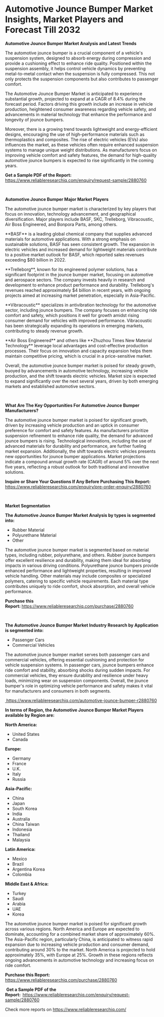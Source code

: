 <p><h1>Automotive Jounce Bumper Market Insights, Market Players and Forecast Till 2032</h1></p><p><strong>Automotive Jounce Bumper Market Analysis and Latest Trends</strong></p>
<p><p>The automotive jounce bumper is a crucial component of a vehicle's suspension system, designed to absorb energy during compression and provide a cushioning effect to enhance ride quality. Positioned within the suspension assembly, it helps control vehicle dynamics by preventing metal-to-metal contact when the suspension is fully compressed. This not only protects the suspension components but also contributes to passenger comfort.</p><p>The Automotive Jounce Bumper Market is anticipated to experience substantial growth, projected to expand at a CAGR of 8.4% during the forecast period. Factors driving this growth include an increase in vehicle production, heightened consumer awareness regarding vehicle safety, and advancements in material technology that enhance the performance and longevity of jounce bumpers. </p><p>Moreover, there is a growing trend towards lightweight and energy-efficient designs, encouraging the use of high-performance materials such as thermoplastics and composites. The rise of electric vehicles (EVs) also influences the market, as these vehicles often require enhanced suspension systems to manage unique weight distributions. As manufacturers focus on improving vehicle comfort and safety features, the demand for high-quality automotive jounce bumpers is expected to rise significantly in the coming years.</p></p>
<p><strong>Get a Sample PDF of the Report:&nbsp;</strong> <a href="https://www.reliableresearchiq.com/enquiry/request-sample/2880760?utm_campaign=2293&utm_medium=2&utm_source=Github&utm_content=ia&utm_term=12032025&utm_id=automotive-jounce-bumper">https://www.reliableresearchiq.com/enquiry/request-sample/2880760</a></p>
<p>&nbsp;</p>
<p><strong>Automotive Jounce Bumper Major Market Players</strong></p>
<p><p>The automotive jounce bumper market is characterized by key players that focus on innovation, technology advancement, and geographical diversification. Major players include BASF, SKC, Trelleborg, Vibracoustic, Air Boss Engineered, and Bonpora Parts, among others.</p><p>**BASF** is a leading global chemical company that supplies advanced materials for automotive applications. With a strong emphasis on sustainable solutions, BASF has seen consistent growth. The expansion in electric vehicles and increased demand for lightweight materials contribute to a positive market outlook for BASF, which reported sales revenues exceeding $80 billion in 2022.</p><p>**Trelleborg**, known for its engineered polymer solutions, has a significant footprint in the jounce bumper market, focusing on automotive and aerospace sectors. The company invests heavily in research and development to enhance product performance and durability. Trelleborg's revenues reached approximately $4 billion in recent years, with ongoing projects aimed at increasing market penetration, especially in Asia-Pacific.</p><p>**Vibracoustic** specializes in antivibration technology for the automotive sector, including jounce bumpers. The company focuses on enhancing ride comfort and safety, which positions it well for growth amidst rising consumer demand for vehicles with improved performance. Vibracoustic has been strategically expanding its operations in emerging markets, contributing to steady revenue growth.</p><p>**Air Boss Engineered** and others like **Zhuzhou Times New Material Technology** leverage local advantages and cost-effective production processes. Their focus on innovation and capacity expansion helps them maintain competitive pricing, which is crucial in a price-sensitive market.</p><p>Overall, the automotive jounce bumper market is poised for steady growth, buoyed by advancements in automotive technology, increasing vehicle production, and the shift towards electric vehicles. Market size is expected to expand significantly over the next several years, driven by both emerging markets and established automotive sectors.</p></p>
<p>&nbsp;</p>
<p><strong>What Are The Key Opportunities For Automotive Jounce Bumper Manufacturers?</strong></p>
<p><p>The automotive jounce bumper market is poised for significant growth, driven by increasing vehicle production and an uptick in consumer preference for comfort and safety features. As manufacturers prioritize suspension refinement to enhance ride quality, the demand for advanced jounce bumpers is rising. Technological innovations, including the use of advanced materials for durability and performance, are further fueling market expansion. Additionally, the shift towards electric vehicles presents new opportunities for jounce bumper applications. Market projections indicate a compound annual growth rate (CAGR) of around 5% over the next five years, reflecting a robust outlook for both traditional and innovative solutions.</p></p>
<p><strong>Inquire or Share Your Questions If Any Before Purchasing This Report:</strong> <a href="https://www.reliableresearchiq.com/enquiry/pre-order-enquiry/2880760?utm_campaign=2293&utm_medium=2&utm_source=Github&utm_content=ia&utm_term=12032025&utm_id=automotive-jounce-bumper">https://www.reliableresearchiq.com/enquiry/pre-order-enquiry/2880760</a></p>
<p>&nbsp;</p>
<p><strong>Market Segmentation</strong></p>
<p><strong>The Automotive Jounce Bumper Market Analysis by types is segmented into:</strong></p>
<p><ul><li>Rubber Material</li><li>Polyurethane Material</li><li>Other</li></ul></p>
<p><p>The automotive jounce bumper market is segmented based on material types, including rubber, polyurethane, and others. Rubber jounce bumpers offer excellent resilience and durability, making them ideal for absorbing impacts in various driving conditions. Polyurethane jounce bumpers provide enhanced performance and lightweight properties, resulting in improved vehicle handling. Other materials may include composites or specialized polymers, catering to specific vehicle requirements. Each material type contributes uniquely to ride comfort, shock absorption, and overall vehicle performance.</p></p>
<p><strong>Purchase this Report:&nbsp;</strong><a href="https://www.reliableresearchiq.com/purchase/2880760?utm_campaign=2293&utm_medium=2&utm_source=Github&utm_content=ia&utm_term=12032025&utm_id=automotive-jounce-bumper">https://www.reliableresearchiq.com/purchase/2880760</a></p>
<p>&nbsp;</p>
<p><strong>The Automotive Jounce Bumper Market Industry Research by Application is segmented into:</strong></p>
<p><ul><li>Passenger Cars</li><li>Commercial Vehicles</li></ul></p>
<p><p>The automotive jounce bumper market serves both passenger cars and commercial vehicles, offering essential cushioning and protection for vehicle suspension systems. In passenger cars, jounce bumpers enhance ride comfort and stability, absorbing shocks during sudden impacts. For commercial vehicles, they ensure durability and resilience under heavy loads, minimizing wear on suspension components. Overall, the jounce bumper's role in optimizing vehicle performance and safety makes it vital for manufacturers and consumers in both segments.</p></p>
<p><a href="https://www.reliableresearchiq.com/automotive-jounce-bumper-r2880760?utm_campaign=2293&utm_medium=2&utm_source=Github&utm_content=ia&utm_term=12032025&utm_id=automotive-jounce-bumper">&nbsp;https://www.reliableresearchiq.com/automotive-jounce-bumper-r2880760</a></p>
<p><strong>In terms of Region, the Automotive Jounce Bumper Market Players available by Region are:</strong></p>
<p>
    <p> <strong> North America: </strong>
        <ul>
            <li>United States</li>
            <li>Canada</li>
        </ul>
        </p> 
    <p> <strong> Europe: </strong>
        <ul>
            <li>Germany</li>
            <li>France</li>
            <li>U.K.</li>
            <li>Italy</li>
            <li>Russia</li>
        </ul>
        </p> 
    <p> <strong> Asia-Pacific: </strong>
        <ul>
            <li>China</li>
            <li>Japan</li>
            <li>South Korea</li>
            <li>India</li>
            <li>Australia</li>
            <li>China Taiwan</li>
            <li>Indonesia</li>
            <li>Thailand</li>
            <li>Malaysia</li>
        </ul>
        </p> 
    <p> <strong> Latin America: </strong>
        <ul>
            <li>Mexico</li>
            <li>Brazil</li>
            <li>Argentina Korea</li>
            <li>Colombia</li>
        </ul>
        </p> 
    <p> <strong> Middle East & Africa: </strong>
        <ul>
            <li>Turkey</li>
            <li>Saudi</li>
            <li>Arabia</li>
            <li>UAE</li>
            <li>Korea</li>
        </ul>
    </p>
    </p>
<p><p>The automotive jounce bumper market is poised for significant growth across various regions. North America and Europe are expected to dominate, accounting for a combined market share of approximately 60%. The Asia-Pacific region, particularly China, is anticipated to witness rapid expansion due to increasing vehicle production and consumer demand, contributing around 30% to the market. North America is projected to hold approximately 35%, with Europe at 25%. Growth in these regions reflects ongoing advancements in automotive technology and increasing focus on ride comfort.</p></p>
<p><strong>Purchase this Report: </strong><a href="https://www.reliableresearchiq.com/purchase/2880760?utm_campaign=2293&utm_medium=2&utm_source=Github&utm_content=ia&utm_term=12032025&utm_id=automotive-jounce-bumper">https://www.reliableresearchiq.com/purchase/2880760</a></p>
<p>&nbsp;<strong>Get a Sample PDF of the Report:&nbsp;&nbsp;</strong><a href="https://www.reliableresearchiq.com/enquiry/request-sample/2880760?utm_campaign=2293&utm_medium=2&utm_source=Github&utm_content=ia&utm_term=12032025&utm_id=automotive-jounce-bumper">https://www.reliableresearchiq.com/enquiry/request-sample/2880760</a></p>
<p><strong></strong></p>
<p>Check more reports on <a href="https://www.reliableresearchiq.com/?utm_campaign=2293&utm_medium=2&utm_source=Github&utm_content=ia&utm_term=12032025&utm_id=automotive-jounce-bumper">https://www.reliableresearchiq.com/</a></p>